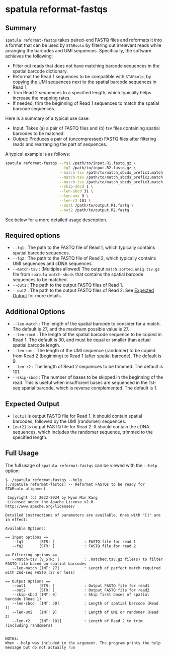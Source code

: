# spatula reformat-fastqs

## Summary 

`spatula reformat-fastqs` takes paired-end FASTQ files and reformats it into a format that can be used by `STARsolo` by filtering out irrelevant reads while arranging the barcodes and UMI sequences. Specifically, the software achieves the following:
* Filter out reads that does not have matching barcode sequences in the spatial barcode dictionary.
* Reformat the Read 1 sequences to be compatible with `STARsolo`, by copying the UMI sequences next to the spatial barcode sequences in Read 1.
* Trim Read 2 sequences to a specified length, which typically helps increase the mapping rates.
* If needed, trim the beginning of Read 1 sequences to match the spatial barcode sequences.

Here is a summary of a typical use case:

* Input: Takes (a) a pair of FASTQ files and (b) tsv files containing spatial barcodes to be matched.
* Output: Produces a pair of (uncompressed) FASTQ files after filtering reads and rearranging the part of sequences. 

A typical example is as follows:

```sh
spatula reformat-fastqs --fq1 /path/to/input.R1.fastq.gz \
                        --fq2 /path/to/input.R2.fastq.gz \
                        --match-tsv /path/to/match_sbcds_prefix1.match.sorted.uniq.tsv.gz \
                        --match-tsv /path/to/match_sbcds_prefix2.match.sorted.uniq.tsv.gz \
                        --match-tsv /path/to/match_sbcds_prefix3.match.sorted.uniq.tsv.gz \
                        --skip-sbcd 1 \
                        --len-sbcd 31 \
                        --len-umi 9 \
                        --len-r2 101 \
                        --out1 /path/to/output.R1.fastq \
                        --out2 /path/to/output.R2.fastq
```

See below for a more detailed usage description.

## Required options
* `--fq1` : The path to the FASTQ file of Read 1, which typically contains spatial barcode sequences.
* `--fq2` : The path to the FASTQ file of Read 2, which typically contains UMI sequences and cDNA sequences.
* `--match-tsv` : (Multiples allowed) The output `match.sorted.uniq.tsv.gz` file from `spatula match-sbcds` that contains the spatial barcode sequences to be matched. 
* `--out1` : The path to the output FASTQ files of Read 1.
* `--out2` : The path to the output FASTQ files of Read 2. See [Expected Output](#expected-output) for more details.

## Additional Options

* `--len-match` : The length of the spatial barcode to consider for a match. The default is 27, and the maximum possible value is 27.
* `--len-sbcd` : The length of the spatial barcode sequence to be copied in Read 1. The default is 30, and must be equal or smaller than actual spatial barcode length.
* `--len-umi` : The length of the UMI sequence (randomer) to be copied from Read 2 (beginning) to Read 1 (after spatial barcode). The default is 9.
* `--len-r2` : The length of Read 2 sequences to be trimmed. The default is 101.
* `--skip-sbcd` : The number of bases to be skipped in the beginning of the read. This is useful when insufficient bases are sequenced in the 1st-seq spatial barcode, which is reverse complemented. The default is 1.

## Expected Output

* `[out1]` is output FASTQ file for Read 1. It should contain spatial barcodes, followed by the UMI (randomer) sequences.
* `[out2]` is output FASTQ file for Read 2. It should contain the cDNA sequences, which includes the randomer sequence, trimmed to the specified length.

## Full Usage 

The full usage of `spatula reformat-fastqs` can be viewed with the `--help` option:

```
$ ./spatula reformat-fastqs --help
[./spatula reformat-fastqs] -- Reformat FASTQs to be ready for STARsolo alignment

 Copyright (c) 2022-2024 by Hyun Min Kang
 Licensed under the Apache License v2.0 http://www.apache.org/licenses/

Detailed instructions of parameters are available. Ones with "[]" are in effect:

Available Options:

== Input options ==
   --fq1       [STR: ]             : FASTQ file for read 1
   --fq2       [STR: ]             : FASTQ file for read 2

== Filtering options ==
   --match-tsv [V_STR: ]           : .matched.tsv.gz file(s) to filter FASTQ file based on spatial barcodes
   --len-match [INT: 27]           : Length of perfect match required with 2nd-seq FASTQ (27 or less)

== Output Options ==
   --out1      [STR: ]             : Output FASTQ file for read1
   --out2      [STR: ]             : Output FASTQ file for read2
   --skip-sbcd [INT: 0]            : Skip first bases of spatial barcode (Read 1)
   --len-sbcd  [INT: 30]           : Length of spatial barcode (Read 1)
   --len-umi   [INT: 9]            : Length of UMI or randomer (Read 2)
   --len-r2    [INT: 101]          : Length of Read 2 to trim (including randomers)


NOTES:
When --help was included in the argument. The program prints the help message but do not actually run
```
